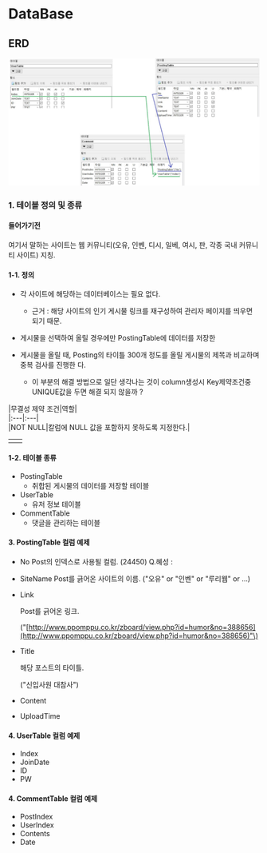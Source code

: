 # DataBase



## ERD  

![](../../.gitbook/assets/image%20%28224%29.png)



### 1. 테이블 정의 및 종류

####  들어가기전 

여기서 말하는 사이트는 웹 커뮤니티\(오유, 인벤, 디시, 일베, 여시, 판, 각종 국내 커뮤니티 사이트\) 지칭.

#### 1-1. 정의

* 각 사이트에 해당하는 데이터베이스는 필요 없다. 

  * 근거 : 해당 사이트의 인기 게시물 링크를 재구성하여 관리자 페이지를 띄우면 되기 때문.

* 게시물을 선택하여 올릴 경우에만 PostingTable에 데이터를 저장한 
* 게시물을 올릴 때, Posting의 타이틀 300개 정도를 올릴 게시물의 제목과 비교하며 중복 검사를 진행한 다. 

  * 이 부분의 해결 방법으로 일단 생각나는 것이 column생성시 Key제약조건중  UNIQUE값을 두면 해결 되지 않을까 ? 



 

\|무결성 제약 조건\|역할\|  
\|:---\|:---\|  
\|NOT NULL\|칼럼에 NULL 값을 포함하지 못하도록 지정한다.\|  


|  |  |
| :--- | :--- |
|  |  |



#### 1-2. 테이블 종류

* PostingTable
  * 취합된 게시물의 데이터를 저장할 테이블
* UserTable
  * 유저 정보 테이블
* CommentTable
  * 댓글을 관리하는 테이블

#### 3. PostingTable 컬럼 예제

* No Post의 인덱스로 사용될 컬럼. \(24450\) Q.혜성 :
* SiteName Post를 긁어온 사이트의 이름. \("오유" or "인벤" or "루리웹" or ...\)
* Link

    Post를 긁어온 링크. 

    \("[http://www.ppomppu.co.kr/zboard/view.php?id=humor&no=388656](http://www.ppomppu.co.kr/zboard/view.php?id=humor&no=388656)"\)

* Title

    해당 포스트의 타이틀.

    \("신입사원 대참사"\)

* Content
* UploadTime

#### 4. UserTable 컬럼 예제

* Index
* JoinDate
* ID
* PW

#### 4. CommentTable 컬럼 예제

* PostIndex
* UserIndex
* Contents
* Date

